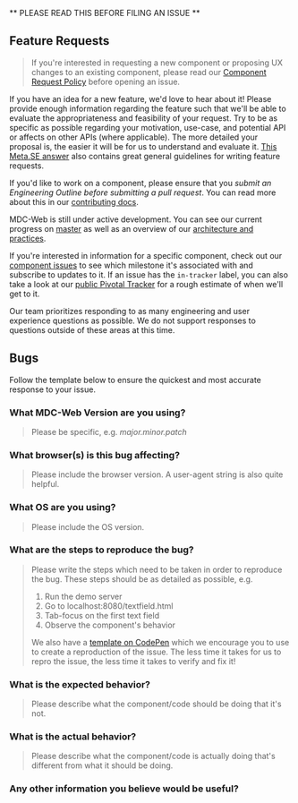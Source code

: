 ** PLEASE READ THIS BEFORE FILING AN ISSUE **

## Feature Requests

> If you're interested in requesting a new component or proposing UX changes to an existing
> component, please read our [Component Request Policy](https://github.com/material-components/material-components/blob/develop/COMPONENTS_REQUEST_POLICY.md) before opening an issue.

If you have an idea for a new feature, we'd love to hear about it! Please provide enough
information regarding the feature such that we'll be able to evaluate the appropriateness and
feasibility of your request. Try to be as specific as possible regarding your motivation, use-case,
and potential API or affects on other APIs (where applicable). The more detailed your proposal is,
the easier it will be for us to understand and evaluate it. [This Meta.SE answer](http://meta.stackexchange.com/a/259196) also contains great general guidelines for writing
feature requests.

If you'd like to work on a component, please ensure that you *submit an Engineering Outline before
submitting a pull request*. You can read more about this in our [contributing docs](https://github.com/material-components/material-components-web/blob/master/CONTRIBUTING.md#building-components).

MDC-Web is still under active development. You can see our current progress on [master](https://github.com/material-components/material-components-web/tree/master) as well as an overview of our [architecture and practices](https://github.com/material-components/material-components-web/blob/master/docs/code).

If you're interested in information for a specific component, check out our [component issues](https://github.com/material-components/material-components-web/issues?utf8=%E2%9C%93&q=is%3Aissue%20is%3Aopen%20label%3Av2-component) to see which milestone it's associated with and subscribe to updates to it. If an issue has the `in-tracker` label, you can also take a look at our [public Pivotal Tracker](https://www.pivotaltracker.com/n/projects/1664011) for a rough estimate of when we'll get to it.

Our team prioritizes responding to as many engineering and user experience questions as possible. We do not support responses to questions outside of these areas at this time.

## Bugs

Follow the template below to ensure the quickest and most accurate response to your issue.

### What MDC-Web Version are you using?

> Please be specific, e.g. _major.minor.patch_

### What browser(s) is this bug affecting?

> Please include the browser version. A user-agent string is also quite helpful.

### What OS are you using?

> Please include the OS version.

### What are the steps to reproduce the bug?

> Please write the steps which need to be taken in order to reproduce the bug. These steps should be
> as detailed as possible, e.g.
>
> 1. Run the demo server
> 2. Go to localhost:8080/textfield.html
> 3. Tab-focus on the first text field
> 4. Observe the component's behavior
>
> We also have a [template on CodePen](http://codepen.io/traviskaufman/pen/pNQmRp) which we encourage you to use to create a reproduction of
> the issue. The less time it takes for us to repro the issue, the less time it takes to verify and
> fix it!

### What is the expected behavior?

> Please describe what the component/code should be doing that it's not.

### What is the actual behavior?

> Please describe what the component/code is actually doing that's different from what it should be
doing.

### Any other information you believe would be useful?
